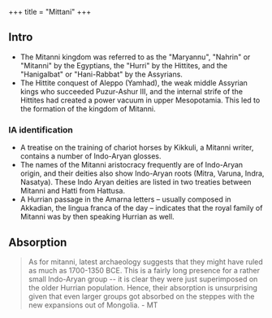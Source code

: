 +++
title = "Mittani"
+++

## Intro
- The Mitanni kingdom was referred to as the "Maryannu", "Nahrin" or "Mitanni" by the Egyptians, the "Hurri" by the Hittites, and the "Hanigalbat" or "Hani-Rabbat" by the Assyrians.
- The Hittite conquest of Aleppo (Yamhad), the weak middle Assyrian kings who succeeded Puzur-Ashur III, and the internal strife of the Hittites had created a power vacuum in upper Mesopotamia. This led to the formation of the kingdom of Mitanni.

 

### IA identification
- A treatise on the training of chariot horses by Kikkuli, a Mitanni writer, contains a number of Indo-Aryan glosses.
- The names of the Mitanni aristocracy frequently are of Indo-Aryan origin, and their deities also show Indo-Aryan roots (Mitra, Varuna, Indra, Nasatya). These Indo Aryan deities are listed in two treaties between Mitanni and Hatti from Hattusa.
- A Hurrian passage in the Amarna letters – usually composed in Akkadian, the lingua franca of the day – indicates that the royal family of Mitanni was by then speaking Hurrian as well.

## Absorption
> As for mitanni, latest archaeology suggests that they might have ruled as much as 1700-1350 BCE. This is a fairly long presence for a rather small Indo-Aryan group -- it is clear they were just superimposed on the older Hurrian population. Hence, their absorption is unsurprising given that even larger groups got absorbed on the steppes with  the new expansions out of Mongolia. - MT
